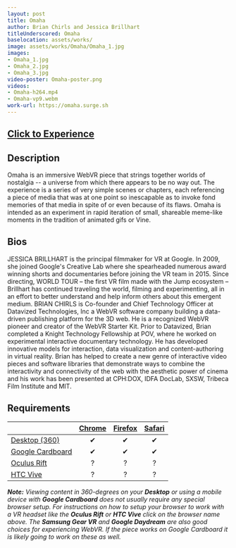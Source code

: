 ```yaml
---
layout: post
title: Omaha
author: Brian Chirls and Jessica Brillhart
titleUnderscored: Omaha
baselocation: assets/works/
image: assets/works/Omaha/Omaha_1.jpg
images:
- Omaha_1.jpg
- Omaha_2.jpg
- Omaha_3.jpg
video-poster: Omaha-poster.png
videos: 
- Omaha-h264.mp4
- Omaha-vp9.webm
work-url: https://omaha.surge.sh
---
```


<h2><a href="{{ page.work-url }}" target="_blank" class="button fit special icon fa-play"> Click to Experience</a></h2>

<div class="box" markdown="1">

## Description
Omaha is an immersive WebVR piece that strings together worlds of nostalgia -- a universe from which there appears to be no way out. The experience is a series of very simple scenes or chapters, each referencing a piece of media that was at one point so inescapable as to invoke fond memories of that media in spite of or even because of its flaws. Omaha is intended as an experiment in rapid iteration of small, shareable meme-like moments in the tradition of animated gifs or Vine.    

## Bios	
JESSICA BRILLHART is the principal filmmaker for VR at Google. In 2009, she joined Google's Creative Lab where she spearheaded numerous award winning shorts and documentaries before joining the VR team in 2015. Since directing, WORLD TOUR – the first VR film made with the Jump ecosystem – Brillhart has continued traveling the world, filming and experimenting, all in an effort to better understand and help inform others about this emergent medium. BRIAN CHIRLS is Co-founder and Chief Technology Officer at Datavized Technologies, Inc a WebVR software company building a data-driven publishing platform for the 3D web. He is a recognized WebVR pioneer and creator of the WebVR Starter Kit. Prior to Datavized, Brian completed a Knight Technology Fellowship at POV, where he worked on experimental interactive documentary technology. He has developed innovative models for interaction, data visualization and content-authoring in virtual reality. Brian has helped to create a new genre of interactive video pieces and software libraries that demonstrate ways to combine the interactivity and connectivity of the web with the aesthetic power of cinema and his work has been presented at CPH:DOX, IDFA DocLab, SXSW, Tribeca Film Institute and MIT.

</div>

<div class="box" markdown="1">

## Requirements

|                     |[Chrome][2]|[Firefox][4]|[Safari][6]  
|---------------------|:---------:|:----------:|:---------:
|[Desktop (360)][7]   |✔          |✔           |✔     
|[Google Cardboard][8]|✔          |✔           |✔     
|[Oculus Rift][9]     |?          |?           |?      
|[HTC Vive][10]       |?          |?           |?
  
[1]:instructions.html#edge-ins
[2]:instructions.html#chrome-ins 
[3]:instructions.html#chromium-ins 
[4]:instructions.html#firefox-ins 
[5]:instructions.html#firefoxnightly-ins 
[6]:instructions.html#safari-ins 
[7]:instructions.html#desktop-ins
[8]:https://vr.google.com/cardboard/
[9]:https://www.oculus.com/rift/
[10]:https://www.vive.com/

***Note:** Viewing content in 360-degrees on your **Desktop** or using a mobile device with **Google Cardboard** does not usually require any special browser setup. For instructions on how to setup your browser to work with a VR headset like the **Oculus Rift** or **HTC Vive** click on the browser name above. The **Samsung Gear VR** and **Google Daydream** are also good choices for experiencing WebVR. If the piece works on Google Cardboard it is likely going to work on these as well.*

</div>
